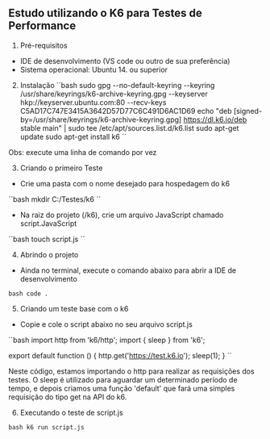 ## Estudo utilizando o K6 para Testes de Performance

1. Pré-requisitos
* IDE de desenvolvimento (VS code ou outro de sua preferência)
* Sistema operacional: Ubuntu 14. ou superior

2. Instalação
´´bash
sudo gpg --no-default-keyring --keyring /usr/share/keyrings/k6-archive-keyring.gpg --keyserver hkp://keyserver.ubuntu.com:80 --recv-keys C5AD17C747E3415A3642D57D77C6C491D6AC1D69
echo "deb [signed-by=/usr/share/keyrings/k6-archive-keyring.gpg] https://dl.k6.io/deb stable main" | sudo tee /etc/apt/sources.list.d/k6.list
sudo apt-get update
sudo apt-get install k6
´´

Obs: execute uma linha de comando por vez

3. Criando o primeiro Teste

* Crie uma pasta com o nome desejado para hospedagem do k6

´´bash
mkdir C:/Testes/k6
´´

* Na raiz do projeto (/k6), crie um arquivo JavaScript chamado script.JavaScript

´´bash
touch script.js
´´

4. Abrindo o projeto

* Ainda no terminal, execute o comando abaixo para abrir a IDE de desenvolvimento

``bash
code .
``

5. Criando um teste base com o k6

* Copie e cole o script abaixo no seu arquivo script.js

´´bash
import http from 'k6/http';
import { sleep } from 'k6';

export default function () {
  http.get('https://test.k6.io');
  sleep(1);
}
´´

Neste código, estamos importando o http para realizar as requisições dos 
testes. O sleep é utilizado para aguardar um determinado período de tempo, 
e depois criamos uma função 'default' que fará uma simples requisição do 
tipo get na API do k6.

6. Executando o teste de script.js

``bash
k6 run script.js
``

